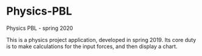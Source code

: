 # Physics-PBL
Physics PBL - spring 2020

This is a physics project application, developed in spring 2019. 
Its core duty is to make calculations for the input forces, and then display a chart.
